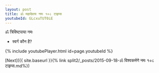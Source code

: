 ```yaml
---
layout: post
title: ॐ महादेवाय नमः १०८ टाइम्स
youtubeId: GLcxuTUT0iE
---
```

 
 
 ॐ त्रिविष्टपाया नमः  
 
 -  स्वर्ग कौन है? 
 
  
 
  
 
 
 
 
 
 


{% include youtubePlayer.html id=page.youtubeId %}
 
[Next]({{ site.baseurl }}{% link  split2/_posts/2015-09-18-ॐ विश्वकर्मणे नमः १०८ टाइम्स.md%})
 
